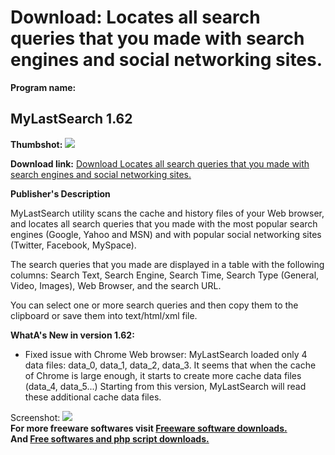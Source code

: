# Download: Locates all search queries that you made with search engines and social networking sites.

**Program name:**

## MyLastSearch 1.62

  
**Thumbshot:** ![](http://www.freewarefiles.com/screenshot/nsmylastsearch_md.jpg)   
  
**Download link:** [Download Locates all search queries that you made with search engines and social networking sites.](http://freesoftwares.boysofts.com/MyLastSearch_program_51774.html)  
  


**Publisher's Description**  
  


MyLastSearch utility scans the cache and history files of your Web browser, and locates all search queries that you made with the most popular search engines (Google, Yahoo and MSN) and with popular social networking sites (Twitter, Facebook, MySpace). 

The search queries that you made are displayed in a table with the following columns: Search Text, Search Engine, Search Time, Search Type (General, Video, Images), Web Browser, and the search URL.

You can select one or more search queries and then copy them to the clipboard or save them into text/html/xml file. 

**WhatA's New in version 1.62:**

  * Fixed issue with Chrome Web browser: MyLastSearch loaded only 4 data files: data_0, data_1, data_2, data_3. It seems that when the cache of Chrome is large enough, it starts to create more cache data files (data_4, data_5...) Starting from this version, MyLastSearch will read these additional cache data files. 

  
  
Screenshot: ![](http://www.freewarefiles.com/screenshot/nsmylastsearch.jpg)   
**For more freeware softwares visit [Freeware software downloads.](http://freesoftwares.boysofts.com/)**   
**And [Free softwares and php script downloads.](http://www.boysofts.com/)**
